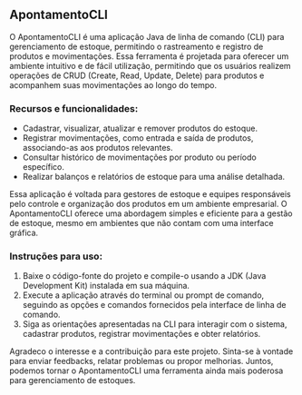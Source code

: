 ## ApontamentoCLI

O ApontamentoCLI é uma aplicação Java de linha de comando (CLI) para gerenciamento de estoque, permitindo o rastreamento e registro de produtos e movimentações. Essa ferramenta é projetada para oferecer um ambiente intuitivo e de fácil utilização, permitindo que os usuários realizem operações de CRUD (Create, Read, Update, Delete) para produtos e acompanhem suas movimentações ao longo do tempo.

### Recursos e funcionalidades:

- Cadastrar, visualizar, atualizar e remover produtos do estoque.
- Registrar movimentações, como entrada e saída de produtos, associando-as aos produtos relevantes.
- Consultar histórico de movimentações por produto ou período específico.
- Realizar balanços e relatórios de estoque para uma análise detalhada.

Essa aplicação é voltada para gestores de estoque e equipes responsáveis pelo controle e organização dos produtos em um ambiente empresarial. O ApontamentoCLI oferece uma abordagem simples e eficiente para a gestão de estoque, mesmo em ambientes que não contam com uma interface gráfica.

### Instruções para uso:

1. Baixe o código-fonte do projeto e compile-o usando a JDK (Java Development Kit) instalada em sua máquina.
2. Execute a aplicação através do terminal ou prompt de comando, seguindo as opções e comandos fornecidos pela interface de linha de comando.
3. Siga as orientações apresentadas na CLI para interagir com o sistema, cadastrar produtos, registrar movimentações e obter relatórios.

Agradeco o interesse e a contribuição para este projeto. Sinta-se à vontade para enviar feedbacks, relatar problemas ou propor melhorias. Juntos, podemos tornar o ApontamentoCLI uma ferramenta ainda mais poderosa para gerenciamento de estoques.
